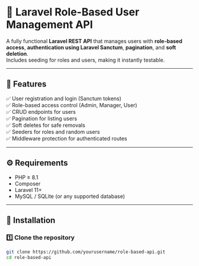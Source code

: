 # 🔐 Laravel Role-Based User Management API

A fully functional **Laravel REST API** that manages users with **role-based access**, **authentication using Laravel Sanctum**, **pagination**, and **soft deletion**.  
Includes seeding for roles and users, making it instantly testable.

---

## 🚀 Features

✅ User registration and login (Sanctum tokens)  
✅ Role-based access control (Admin, Manager, User)  
✅ CRUD endpoints for users  
✅ Pagination for listing users  
✅ Soft deletes for safe removals  
✅ Seeders for roles and random users  
✅ Middleware protection for authenticated routes  

---

## ⚙️ Requirements

- PHP ≥ 8.1  
- Composer  
- Laravel 11+  
- MySQL / SQLite (or any supported database)

---

## 🧩 Installation

### 1️⃣ Clone the repository
```bash
git clone https://github.com/yourusername/role-based-api.git
cd role-based-api
